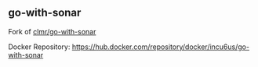 go-with-sonar
--

Fork of [clmr/go-with-sonar](https://hub.docker.com/r/clmr/go-with-sonar)

Docker Repository: <https://hub.docker.com/repository/docker/incu6us/go-with-sonar>
